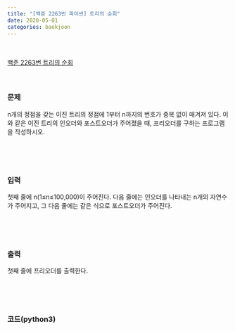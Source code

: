 ```yaml
---
title: "[백준 2263번 파이썬] 트리의 순회"
date: 2020-05-01
categories: baekjoon
---
```


<br><br>
[백준 2263번 트리의 순회](https://www.acmicpc.net/problem/2263)
<br><br><br>

### 문제<br>

n개의 정점을 갖는 이진 트리의 정점에 1부터 n까지의 번호가 중복 없이 매겨져 있다. 이와 같은 이진 트리의 인오더와 포스트오더가 주어졌을 때, 프리오더를 구하는 프로그램을 작성하시오.

<br><br><br>

### 입력<br>

첫째 줄에 n(1≤n≤100,000)이 주어진다. 다음 줄에는 인오더를 나타내는 n개의 자연수가 주어지고, 그 다음 줄에는 같은 식으로 포스트오더가 주어진다.

<br><br><br>

### 출력<br>

첫째 줄에 프리오더를 출력한다.

<br><br><br>


### 코드(python3)
```python

```